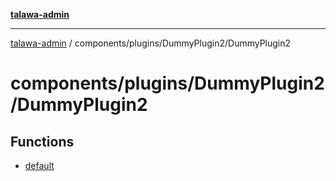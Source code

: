 [**talawa-admin**](../../../../README.md)

***

[talawa-admin](../../../../README.md) / components/plugins/DummyPlugin2/DummyPlugin2

# components/plugins/DummyPlugin2/DummyPlugin2

## Functions

- [default](functions/default.md)
